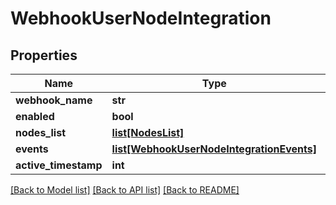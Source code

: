 # WebhookUserNodeIntegration

## Properties
Name | Type | Description | Notes
------------ | ------------- | ------------- | -------------
**webhook_name** | **str** |  | [optional] 
**enabled** | **bool** |  | [optional] 
**nodes_list** | [**list[NodesList]**](NodesList.md) |  | [optional] 
**events** | [**list[WebhookUserNodeIntegrationEvents]**](WebhookUserNodeIntegrationEvents.md) |  | [optional] 
**active_timestamp** | **int** |  | [optional] 

[[Back to Model list]](../README.md#documentation-for-models) [[Back to API list]](../README.md#documentation-for-api-endpoints) [[Back to README]](../README.md)

